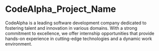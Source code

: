# CodeAlpha_Project_Name
CodeAlpha is a leading software development company dedicated to fostering talent and innovation in various domains. With a strong commitment to excellence, we offer internship opportunities that provide hands-on experience in cutting-edge technologies and a dynamic work environment.
